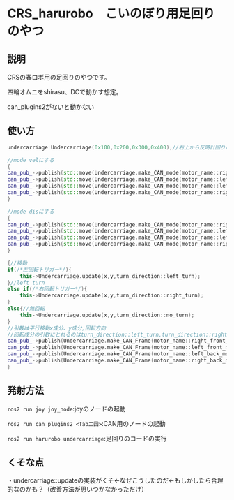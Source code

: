 # CRS_harurobo　こいのぼり用足回りのやつ

## 説明
CRSの春ロボ用の足回りのやつです。

四輪オムニをshirasu、DCで動かす想定。

can_plugins2がないと動かない

## 使い方
```C++
undercarriage Undercarriage(0x100,0x200,0x300,0x400);//右上から反時計回りにcan idで初期化

//mode velにする
{
can_pub_->publish(std::move(Undercarriage.make_CAN_mode(motor_name::right_front_motor,1)));
can_pub_->publish(std::move(Undercarriage.make_CAN_mode(motor_name::left_front_motor,1)));
can_pub_->publish(std::move(Undercarriage.make_CAN_mode(motor_name::left_back_motor,1)));
can_pub_->publish(std::move(Undercarriage.make_CAN_mode(motor_name::right_back_motor,1)));
}

//mode disにする
{
can_pub_->publish(std::move(Undercarriage.make_CAN_mode(motor_name::right_front_motor,0)));
can_pub_->publish(std::move(Undercarriage.make_CAN_mode(motor_name::left_front_motor,0)));
can_pub_->publish(std::move(Undercarriage.make_CAN_mode(motor_name::left_back_motor,0)));
can_pub_->publish(std::move(Undercarriage.make_CAN_mode(motor_name::right_back_motor,0)));
}

{//移動
if(/*左回転トリガー*/){
    this->Undercarriage.update(x,y,turn_direction::left_turn);
}//left turn
else if(/*右回転トリガー*/){
    this->Undercarriage.update(x,y,turn_direction::right_turn);
}
else{//無回転
    this->Undercarriage.update(x,y,turn_direction::no_turn);
}
//引数は平行移動x成分、y成分,回転方向
//回転成分の引数にとれるのはturn_direction::left_turn,turn_direction::right_turn,turn_direction::no_turnのみ
can_pub_->publish(Undercarriage.make_CAN_Frame(motor_name::right_front_motor));
can_pub_->publish(Undercarriage.make_CAN_Frame(motor_name::left_front_motor));
can_pub_->publish(Undercarriage.make_CAN_Frame(motor_name::left_back_motor));
can_pub_->publish(Undercarriage.make_CAN_Frame(motor_name::right_back_motor));
}
```

## 発射方法
`ros2 run joy joy_node`:joyのノードの起動

`ros2 run can_plugins2 <Tab二回>`:CAN用のノードの起動

`ros2 run harurobo undercarriage`:足回りのコードの実行

## くそな点
・undercarriage::updateの実装がくそ<-なぜこうしたのだ<-もしかしたら合理的なのかも？（改善方法が思いつかなかっただけ）